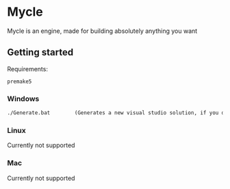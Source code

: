 # Mycle
Mycle is an engine, made for building absolutely anything you want
## Getting started

Requirements:
```
premake5
```

### Windows
```cmd
./Generate.bat        (Generates a new visual studio solution, if you don't want visual studio, use raw premake5)
```
### Linux
Currently not supported
### Mac
Currently not supported

